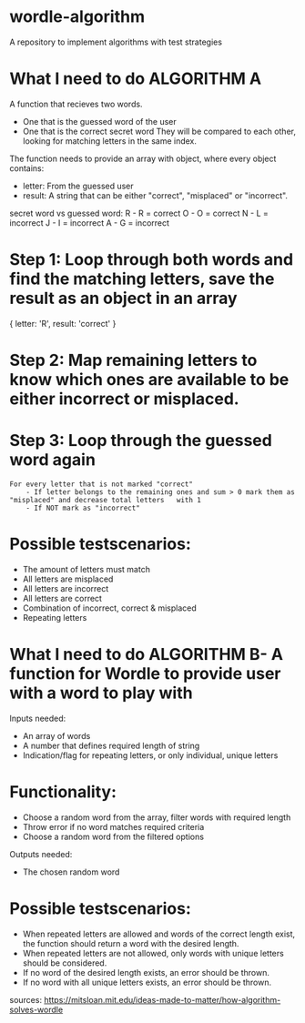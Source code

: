 # wordle-algorithm
A repository to implement algorithms with test strategies

# What I need to do ALGORITHM A
A function that recieves two words.
 + One that is the guessed word of the user
 + One that is the correct secret word
They will be compared to each other, looking for matching letters in the same index. 

The function needs to provide an array with object, where every object contains:
 + letter: From the guessed user
 + result: A string that can be either "correct", "misplaced" or "incorrect".

secret word vs guessed word:
 R          -  R  = correct
 O          -  O  = correct
 N          -  L  = incorrect
 J          -  I  = incorrect
 A          -  G  = incorrect
 

# Step 1: Loop through both words and find the matching letters, save the result as an object in an array 
 { letter: 'R', result: 'correct' }

# Step 2: Map remaining letters to know which ones are available to be either incorrect or misplaced.

# Step 3: Loop through the guessed word again
    For every letter that is not marked "correct"
        - If letter belongs to the remaining ones and sum > 0 mark them as "misplaced" and decrease total letters   with 1
        - If NOT mark as "incorrect"

# Possible testscenarios:
- The amount of letters must match 
- All letters are misplaced
- All letters are incorrect
- All letters are correct
- Combination of incorrect, correct & misplaced
- Repeating letters  



# What I need to do ALGORITHM B- A function for Wordle to provide user with a word to play with
Inputs needed: 
- An array of words
- A number that defines required length of string
- Indication/flag for repeating letters, or only individual, unique letters

# Functionality: 
- Choose a random word from the array, filter words with required length
- Throw error if no word matches required criteria
- Choose a random word from the filtered options

Outputs needed: 
- The chosen random word    


# Possible testscenarios:
- When repeated letters are allowed and words of the correct length exist, 
the function should return a word with the desired length.
- When repeated letters are not allowed, only words with unique letters should be considered.
- If no word of the desired length exists, an error should be thrown.
- If no word with all unique letters exists, an error should be thrown.



sources:
https://mitsloan.mit.edu/ideas-made-to-matter/how-algorithm-solves-wordle
